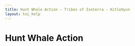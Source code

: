 ```yaml
---
title: Hunt Whale Action - Tribes of Isoterra - KitleOyun
layout: toi_help
---
```


<h1 class="h1">Hunt Whale Action</h1>
